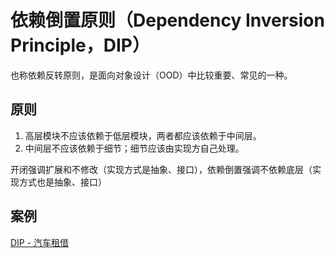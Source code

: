 # 依赖倒置原则（Dependency Inversion Principle，DIP）
也称依赖反转原则，是面向对象设计（OOD）中比较重要、常见的一种。

## 原则
1. 高层模块不应该依赖于低层模块，两者都应该依赖于中间层。
2. 中间层不应该依赖于细节；细节应该由实现方自己处理。

开闭强调扩展和不修改（实现方式是抽象、接口），依赖倒置强调不依赖底层（实现方式也是抽象、接口）

## 案例
[DIP - 汽车租借](/DependencyInversionPrinciple)